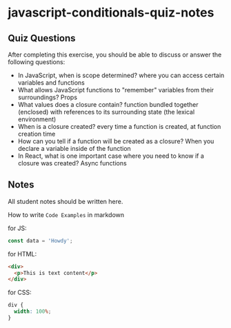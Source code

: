 # javascript-conditionals-quiz-notes

## Quiz Questions

After completing this exercise, you should be able to discuss or answer the following questions:

- In JavaScript, when is scope determined?
  where you can access certain variables and functions
- What allows JavaScript functions to "remember" variables from their surroundings?
  Props
- What values does a closure contain?
  function bundled together (enclosed) with references to its surrounding state (the lexical environment)
- When is a closure created?
  every time a function is created, at function creation time
- How can you tell if a function will be created as a closure?
  When you declare a variable inside of the function
- In React, what is one important case where you need to know if a closure was created?
  Async functions

## Notes

All student notes should be written here.

How to write `Code Examples` in markdown

for JS:

```javascript
const data = 'Howdy';
```

for HTML:

```html
<div>
  <p>This is text content</p>
</div>
```

for CSS:

```css
div {
  width: 100%;
}
```
